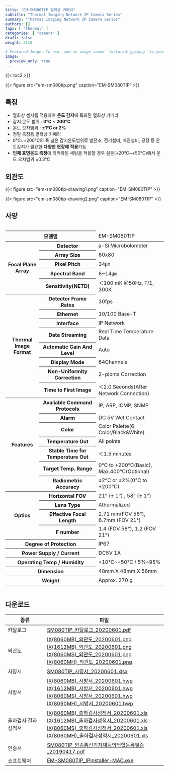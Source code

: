 ```yaml
---
title: "EM-SM080TIP 열화상 카메라"
subtitle: "Thermal Imaging Network IP Camera Series"
summary: "Thermal Imaging Network IP Camera Series"
authors: []
tags: [ "thermal" ]
categories: [ "camera" ]
draft: false
weight: 2110

# Featured Image: To use, add an image named `featured.jpg/png` to your page's folder.
image:
  preview_only: true
---
```


{{< toc2 >}}

<div class="container">
<div class="row justify-content-center align-items-end">
<div class="col-sm-6">

{{< figure src="em-sm080tip.png" caption="EM-SM080TIP" >}}


</div>
</div>
</div>

## 특징

- 열화상 센서를 적용하여 **온도 감지**에 특화된 열화상 카메라
- 감지 온도 범위 : **0℃  ~ 200℃** 
- 온도 오차범위 : **±1℃ or 2%**
- 정밀 측정용 열화상 카메라
- 0℃~+200℃의 폭 넓은 감지온도범위로 발전소, 전기설비, 배관설비, 공장 등 온도감지가 필요한 **다양한 현장에 적용**가능
- **인체 표면온도 측정**에 최적화된 세팅을 적용할 경우 실온(+20℃~+50℃)에서 온도 오차범위 ±0.3℃



## 외관도

<div class="container">
<div class="row justify-content-center align-items-end">
<div class="col-sm-4">

{{< figure src="em-sm080tip-drawing1.png" caption="EM-SM080TIP" >}}

</div>
<div class="col-sm-4">

{{< figure src="em-sm080tip-drawing2.png" caption="EM-SM080TIP" >}}

</div>
</div>
</div>

## 사양

<div style="overflow-x: auto">
<table class="spec">
<thead>
<tr>
<th colspan="2">모델명</th>
<td colspan="6">EM-SM080TIP</th>
</tr>
</thead>
<tbody>
<tr>
<th rowspan="5">Focal Plane Array</th>
<th>Detector</th>
<td colspan="6">a-Si Microbolometer</td>
</tr>
<tr>
<th>Array Size</th>
<td colspan="6">80x80</td>
</tr>
<tr>
<th>Pixel Pitch</th>
<td colspan="6">34㎛</td>
</tr>
<tr>
<th>Spectral Band</th>
<td colspan="6">8~14㎛</td>
</tr>
<tr>
<th>Sensitivity(NETD)</th>
<td colspan="6">＜100 mK  @50Hz, F/1, 300K</td>
</tr>
<tr>
<th rowspan="8">Thermal Image Format</th>
<th>Detector Frame Rates</th>
<td colspan="6">30fps</td>
</tr>
<tr>
<th>Ethernet</th>
<td colspan="6">10/100 Base-T</td>
</tr>
<tr>
<th>Interface</th>
<td colspan="6">IP Network</td>
</tr>
<tr>
<th>Data Streaming</th>
<td colspan="6">Real Time Temperature Data</td>
</tr>
<tr>
<th>Automatic Gain And Level</th>
<td colspan="6">Auto</td>
</tr>
<tr>
<th>Display Mode</th>
<td colspan="6">64Channels</td>
</tr>
<tr>
<th>Non-Uniformity Correction</th>
<td colspan="6">2-pionts Correction</td>
</tr>
<tr>
<th>Time to First Image</th>
<td colspan="6">＜2.0 Seconds(After Network Connection)</td>
</tr>
<tr>
<th rowspan="7">Features</th>
<th>Avaliable Command Protocols</th>
<td colspan="6">IP, ARP, ICMP, SNMP</td>
</tr>
<tr>
<th>Alarm</th>
<td colspan="6">DC 5V Wet Contact</td>
</tr>
<tr>
<th>Color</th>
<td colspan="6">Color Palette(6 Color/Black&White)</td>
</tr>
<tr>
<th>Temperature Out</th>
<td colspan="6">All points</td>
</tr>
<tr>
<th>Stable Time for Temperature Out</th>
<td colspan="6">＜1.5 minutes</td>
</tr>
<tr>
<th>Target Temp. Range</th>
<td colspan="6">0°C to +200°C(Basic), Max.400°C(Optional)</td>
</tr>
<tr>
<th>Radiometric Accuracy</th>
<td colspan="6">±2°C or ±2%(0°C to +200°C)</td>
</tr>
<tr>
<th rowspan="4">Optics</th>
<th>Horizontal FOV</th>
<td colspan="6">21° (± 1°) , 58° (± 1°)</td>
</tr>
<tr>
<th>Lens Type</th>
<td colspan="6">Athermalized</td>
</tr>
<tr>
<th>Effective Focal Length</th>
<td colspan="6">2.71 mm(FOV 58°), 6.7mm  (FOV 21°)</td>
</tr>
<tr>
<th>F number</th>
<td colspan="6">1.4 (FOV 58°), 1.2 (FOV 21°) </td>
</tr>
<tr>
<th rowspan="1" td colspan="2">Degree of Protection</th>
<td colspan="6">IP67</td>
</tr>
<tr>
<th rowspan="1" td colspan="2">Power Supply / Current</th>
<td colspan="6">DC5V 1A</td>
</tr>
<tr>
<th rowspan="1" td colspan="2">Operating Temp / Humidity</th>
<td colspan="6">+10℃~+50℃ / 5%~95%</td>
</tr>
<tr>
<th rowspan="1" td colspan="2">Dimension</th>
<td colspan="6">48mm X 48mm X 56mm</td>
</tr>
<tr>
<th rowspan="1" td colspan="2">Weight</th>
<td colspan="6">Approx. 270 g</td>
</tr>

</tbody>
</table>
</div>

## 다운로드

종류 | 파일
---- | ----
카탈로그 | [SM080TIP_카탈로그_20200601.pdf](/data/sales/ko/SM080TIP_카탈로그_20200601.pdf)
외관도 | [IX(8060MB)_외관도_20200601.png](/data/sales/ko/IX(8060MB)_외관도_20200601.png)<br>[IX(1612MB)_외관도_20200601.png](/data/sales/ko/IX(1612MB)_외관도_20200601.png)<br>[IX(8060MS)_외관도_20200601.png](/data/sales/ko/IX(8060MS)_외관도_20200601.png)<br>[IX(8060MH)_외관도_20200601.png](/data/sales/ko/IX(8060MH)_외관도_20200601.png)
사양서 | [SM080TIP_사양서_20200601.xlsx](/data/sales/ko/SM080TIP_사양서_20200601.xlsx)
시방서 | [IX(8060MB)_시방서_20200601.hwp](/data/sales/ko/IX(8060MB)_시방서_20200601.hwp)<br>[IX(1612MB)_시방서_20200601.hwp](/data/sales/ko/IX(1612MB)_시방서_20200601.hwp)<br>[IX(8060MS)_시방서_20200601.hwp](/data/sales/ko/IX(8060MS)_시방서_20200601.hwp)<br>[IX(8060MH)_시방서_20200601.hwp](/data/sales/ko/IX(8060MH)_시방서_20200601.hwp)
출하검사 결과 성적서 | [IX(8060MB)_출하검사성적서_20200601.xls](/data/sales/ko/IX(8060MB)_출하검사성적서_20200601.xls)<br>[IX(1612MB)_출하검사성적서_20200601.xls](/data/sales/ko/IX(1612MB)_출하검사성적서_20200601.xls)<br>[IX(8060MS)_출하검사성적서_20200601.xls](/data/sales/ko/IX(8060MS)_출하검사성적서_20200601.xls)<br>[IX(8060MH)_출하검사성적서_20200601.xls](/data/sales/ko/IX(8060MH)_출하검사성적서_20200601.xls)
인증서 | [SM080TIP_방송통신기자재등의적합등록필증_20190417.pdf](/data/sales/ko/SM080TIP_방송통신기자재등의적합등록필증_20190417.pdf)
소프트웨어 | [EM-SM080TIP_IPInstaller-MAC.exe](/data/sales/ko/EM-SM080TIP_IPInstaller-MAC.exe)